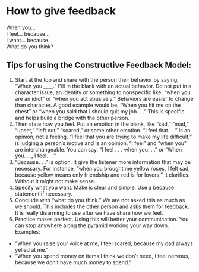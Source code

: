 How to give feedback
====================

When you...  
I feel... because...  
I want... because...  
What do  you think?

Tips for using the Constructive Feedback Model:
-----------------------------------------------

1. Start at the top and share with the person their behavior by saying, “When you ____.” Fill in the blank with an actual behavior. Do not put in a character issue, an identity or something to nonspecific like, “when you are an idiot” or “when you act abusively.” Behaviors are easier to change than character. A good example would be, “When you hit me on the chest” or “when you said that I should quit my job. . .” This is specific and helps build a bridge with the other person.
2. Then state how you feel. Put an emotion in the blank, like “sad,” “mad,” “upset,” “left out,” “scared,” or some other emotion. “I feel that. . .” is an opinion, not a feeling. “I feel that you are trying to make my life difficult,” is judging a person’s motive and is an opinion. “I feel” and “when you” are interchangeable. You can say, “I feel . . . when you. . .” or “When you. . ., I feel. . .”
3. “Because. . .” is option. It give the listener more information that may be necessary. For instance, “when you brought me yellow roses, I felt sad, because yellow means only friendship and red is for lovers.” It clarifies. Without it might not make sense.
4. Specify what you want. Make is clear and simple. Use a because statement if necessary. 
5. Conclude with “what do you think.” We are not asked this as much as we should. This includes the other person and asks them for feedback. It is really disarming to use after  we have share how we feel.
6. Practice makes perfect. Using this will better your communication. You can stop 
anywhere along the pyramid working your way down. 
Examples: 
- “When you raise your voice at me, I feel scared, because my dad always yelled at me.” 
- “When you spend money on items I think we don’t need, I feel nervous, because we don’t have much money to spend.”
